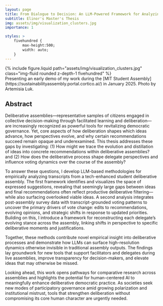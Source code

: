 ```yaml
---
layout: page
title: From Dialogue to Decision: An LLM-Powered Framework for Analyzing Collective Idea Evolution and Voting Dynamics in Deliberative Assemblies
subtitle: Elinor's Master's Thesis
img: assets/img/visualization_clusters.jpg
importance: 1

styles: >
    fivehundred {
        max-height:500;
        width: auto;
    }
---
```


<div class="row justify-content-sm-center">
    <div class="col-sm-4 mt-3 mt-md-0">
        {% include figure.liquid path="assets/img/visualization_clusters.jpg" class="img-fluid rounded z-depth-1 fivehundred" %}
    </div>
</div>
<div class="caption">
    Presenting an early demo of my work during the [MIT Student Assembly](https://sustainabilityassembly.portal.cortico.ai/) in January 2025. Photo by Artemisia Luk.
</div>

## Abstract
Deliberative assemblies—representative samples of citizens engaged in collective decision-making through facilitated learning and deliberation—are increasingly recognized as powerful tools for revitalizing democratic governance. Yet, core aspects of how deliberation shapes which ideas advance, how perspectives evolve, and why certain recommendations succeed remain opaque and underexamined. This thesis addresses these gaps by investigating: (1) How might we trace the evolution and distillation of ideas into concrete recommendations within deliberative assemblies? and (2) How does the deliberative process shape delegate perspectives and influence voting dynamics over the course of the assembly?


To answer these questions, I develop LLM-based methodologies for empirically analyzing transcripts from a tech-enhanced student deliberative assembly. The first framework identifies and visualizes the space of expressed suggestions, revealing that seemingly large gaps between ideas and final recommendations often reflect productive deliberative filtering—while also surfacing overlooked viable ideas.
A second analysis integrates post-assembly survey data with transcript-grounded voting patterns to uncover the primary drivers of vote change: edits to recommendations, evolving opinions, and strategic shifts in response to updated priorities. Building on this, I introduce a framework for reconstructing each delegate’s evolving stance across the assembly, linking shifts in perspective to specific deliberative moments and justifications.

Together, these methods contribute novel empirical insight into deliberative processes and demonstrate how LLMs can surface high-resolution dynamics otherwise invisible in traditional assembly outputs. The findings lay groundwork for new tools that support facilitators and delegates during live assemblies, improve transparency for decision-makers, and elevate ideas that may otherwise be missed.

Looking ahead, this work opens pathways for comparative research across assemblies and highlights the potential for human-centered AI to meaningfully enhance deliberative democratic practice. As societies seek new modes of participatory governance amid growing polarization and institutional mistrust, tools that strengthen deliberation without compromising its core human character are urgently needed. 
